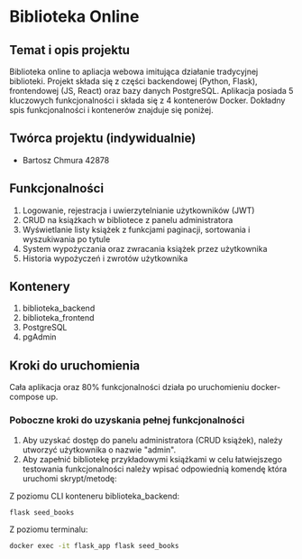 # Biblioteka Online

## Temat i opis projektu
Biblioteka online to apliacja webowa imitująca działanie tradycyjnej biblioteki. Projekt składa się z części backendowej (Python, Flask), frontendowej (JS, React) oraz bazy danych PostgreSQL. Aplikacja posiada 5 kluczowych funkcjonalności i składa się z 4 kontenerów Docker. Dokładny spis funkcjonalności i kontenerów znajduje się poniżej.

## Twórca projektu (indywidualnie)
- Bartosz Chmura 42878

## Funkcjonalności
1. Logowanie, rejestracja i uwierzytelnianie użytkowników (JWT)
2. CRUD na książkach w bibliotece z panelu administratora
3. Wyświetlanie listy książek z funkcjami paginacji, sortowania i wyszukiwania po tytule
4. System wypożyczania oraz zwracania książek przez użytkownika
5. Historia wypożyczeń i zwrotów użytkownika

## Kontenery
1. biblioteka_backend
2. biblioteka_frontend
3. PostgreSQL
4. pgAdmin

## Kroki do uruchomienia
Cała aplikacja oraz 80% funkcjonalności działa po uruchomieniu docker-compose up.

### Poboczne kroki do uzyskania pełnej funkcjonalności
1. Aby uzyskać dostęp do panelu administratora (CRUD książek), należy utworzyć użytkownika o nazwie "admin".
2. Aby zapełnić bibliotekę przykładowymi książkami w celu łatwiejszego testowania funkcjonalności należy wpisać odpowiednią komendę która uruchomi skrypt/metodę:

Z poziomu CLI konteneru biblioteka_backend:
```bash
flask seed_books
```

Z poziomu terminalu:
```bash
docker exec -it flask_app flask seed_books
```
